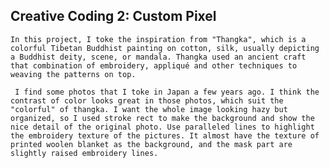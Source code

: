 ## Creative Coding 2: Custom Pixel

	In this project, I toke the inspiration from "Thangka", which is a colorful Tibetan Buddhist painting on cotton, silk, usually depicting a Buddhist deity, scene, or mandala. Thangka used an ancient craft that combination of embroidery, appliqué and other techniques to weaving the patterns on top.

	 I find some photos that I toke in Japan a few years ago. I think the contrast of color looks great in those photos, which suit the "colorful" of thangka. I want the whole image looking hazy but organized, so I used stroke rect to make the background and show the nice detail of the original photo. Use paralleled lines to highlight the embroidery texture of the pictures. It almost have the texture of printed woolen blanket as the background, and the mask part are slightly raised embroidery lines.